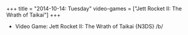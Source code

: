 +++
title = "2014-10-14: Tuesday"
video-games = ["Jett Rocket II: The Wrath of Taikai"]
+++


* Video Game: Jett Rocket II: The Wrath of Taikai {N3DS} /b/